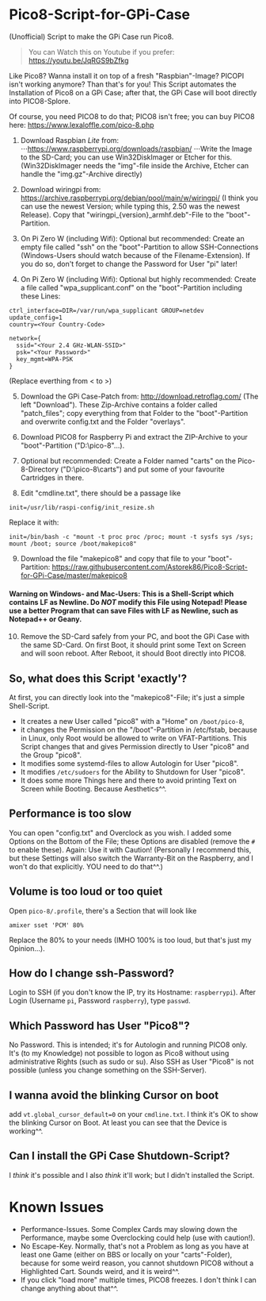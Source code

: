 # Pico8-Script-for-GPi-Case
(Unofficial) Script to make the GPi Case run Pico8.

> You can Watch this on Youtube if you prefer:
> https://youtu.be/JqRGS9bZfkg


Like Pico8? Wanna install it on top of a fresh "Raspbian"-Image? PICOPI isn't working anymore? Than that's for you! This Script automates the Installation of Pico8 on a GPi Case; after that, the GPi Case will boot directly into PICO8-Splore.

Of course, you need PICO8 to do that; PICO8 isn't free; you can buy PICO8 here: https://www.lexaloffle.com/pico-8.php


1. Download Raspbian _Lite_ from:
⋅⋅⋅https://www.raspberrypi.org/downloads/raspbian/
⋅⋅⋅Write the Image to the SD-Card; you can use Win32DiskImager or Etcher for this. (Win32DiskImager needs the "img"-file inside the Archive, Etcher can handle the "img.gz"-Archive directly)

2. Download wiringpi from: https://archive.raspberrypi.org/debian/pool/main/w/wiringpi/
(I think you can use the newest Version; while typing this, 2.50 was the newest Release). Copy that "wiringpi_{version}_armhf.deb"-File to the "boot"-Partition.

3. On Pi Zero W (including Wifi): Optional but recommended: Create an empty file called "ssh" on the "boot"-Partition to allow SSH-Connections (Windows-Users should watch because of the Filename-Extension). If you do so, don't forget to change the Password for User "pi" later!

4. On Pi Zero W (including Wifi): Optional but highly recommended: Create a file called "wpa_supplicant.conf" on the "boot"-Partition including these Lines:
```
ctrl_interface=DIR=/var/run/wpa_supplicant GROUP=netdev
update_config=1
country=<Your Country-Code>

network={
  ssid="<Your 2.4 GHz-WLAN-SSID>"
  psk="<Your Password>"
  key_mgmt=WPA-PSK
}
```
(Replace everthing from < to >)

5. Download the GPi Case-Patch from: http://download.retroflag.com/ (The left "Download"). These Zip-Archive contains a folder called "patch_files"; copy everything from that Folder to the "boot"-Partition and overwrite config.txt and the Folder "overlays".

6. Download PICO8 for Raspberry Pi and extract the ZIP-Archive to your "boot"-Partition ("D:\pico-8"...).

7. Optional but recommended: Create a Folder named "carts" on the Pico-8-Directory ("D:\pico-8\carts") and put some of your favourite Cartridges in there.

8. Edit "cmdline.txt", there should be a passage like
```
init=/usr/lib/raspi-config/init_resize.sh
```
Replace it with:
```
init=/bin/bash -c "mount -t proc proc /proc; mount -t sysfs sys /sys; mount /boot; source /boot/makepico8"
```

9. Download the file "makepico8" and copy that file to your "boot"-Partition:
https://raw.githubusercontent.com/Astorek86/Pico8-Script-for-GPi-Case/master/makepico8

#### Warning on Windows- and Mac-Users: This is a Shell-Script which contains LF as Newline. Do _NOT_ modify this File using Notepad! Please use a better Program that can save Files with LF as Newline, such as Notepad++ or Geany.

10. Remove the SD-Card safely from your PC, and boot the GPi Case with the same SD-Card. On first Boot, it should print some Text on Screen and will soon reboot. After Reboot, it should Boot directly into PICO8.


## So, what does this Script 'exactly'?
At first, you can directly look into the "makepico8"-File; it's just a simple Shell-Script.
* It creates a new User called "pico8" with a "Home" on `/boot/pico-8`,
* it changes the Permission on the "/boot"-Partition in /etc/fstab, because in Linux, only Root would be allowed to write on VFAT-Partitions. This Script changes that and gives Permission directly to User "pico8" and the Group "pico8".
* It modifies some systemd-files to allow Autologin for User "pico8".
* It modifies `/etc/sudoers` for the Ability to Shutdown for User "pico8".
* It does some more Things here and there to avoid printing Text on Screen while Booting. Because Aesthetics^^.


## Performance is too slow
You can open "config.txt" and Overclock as you wish. I added some Options on the Bottom of the File; these Options are disabled (remove the `#` to enable these). Again: Use it with Caution! (Personally I recommend this, but these Settings will also switch the Warranty-Bit on the Raspberry, and I won't do that explicitly. YOU need to do that^^.)


## Volume is too loud or too quiet
Open `pico-8/.profile`, there's a Section that will look like
```
amixer sset 'PCM' 80%
```
Replace the 80% to your needs (IMHO 100% is too loud, but that's just my Opinion...).


## How do I change ssh-Password?
Login to SSH (if you don't know the IP, try its Hostname: `raspberrypi`). After Login (Username `pi`, Password `raspberry`), type `passwd`.


## Which Password has User "Pico8"?
No Password. This is intended; it's for Autologin and running PICO8 only. It's (to my Knowledge) not possible to logon as Pico8 without using administrative Rights (such as sudo or su). Also SSH as User "Pico8" is not possible (unless you change something on the SSH-Server).


## I wanna avoid the blinking Cursor on boot
add `vt.global_cursor_default=0` on your `cmdline.txt`. I think it's OK to show the blinking Cursor on Boot. At least you can see that the Device is working^^.


## Can I install the GPi Case Shutdown-Script?
I _think_ it's possible and I also _think_ it'll work; but I didn't installed the Script.


# Known Issues
* Performance-Issues. Some Complex Cards may slowing down the Performance, maybe some Overclocking could help (use with caution!).
* No Escape-Key. Normally, that's not a Problem as long as you have at least one Game (either on BBS or locally on your "carts"-Folder), because for some weird reason, you cannot shutdown PICO8 without a Highlighted Cart. Sounds weird, and it is weird^^.
* If you click "load more" multiple times, PICO8 freezes. I don't think I can change anything about that^^.
